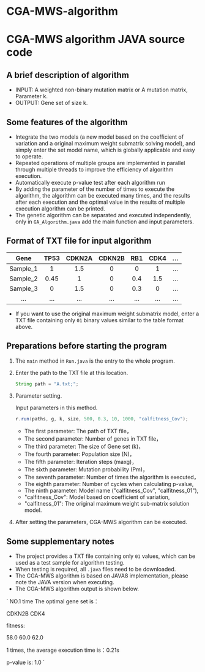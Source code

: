 # CGA-MWS-algorithm

# CGA-MWS algorithm JAVA source code

## A brief description of algorithm

* INPUT: A weighted non-binary mutation matrix or A mutation matrix, Parameter k.
* OUTPUT: Gene set of size k.

## Some features of the algorithm

* Integrate the two models (a new model based on the coefficient of variation and a original maximum weight submatrix solving model), and simply enter the set model name, which is globally applicable and easy to operate.
* Repeated operations of multiple groups are implemented in parallel through multiple threads to improve the efficiency of algorithm execution.
* Automatically execute p-value test after each algorithm run
* By adding the parameter of the number of times to execute the algorithm, the algorithm can be executed many times, and the results after each execution and the optimal value in the results of multiple execution algorithm can be printed.
* The genetic algorithm can be separated and executed independently, only in `GA_Algorithm.java` add the main function and input parameters.

## Format of TXT file for input algorithm
| Gene | TP53 | CDKN2A | CDKN2B| RB1 | CDK4| … |
| :--: | :--: | :--: | :--: | :--: | :--: | :--: |
| Sample_1 | 1 | 1.5 | 0 | 0 | 1 | … |
| Sample_2 | 0.45 | 1 | 0 | 0.4 | 1.5 | … |
| Sample_3 | 0 | 1.5 | 0 | 0.3 | 0 | … |
| … | … | … | … | … | … | … |
* If you want to use the original maximum weight submatrix model, enter a TXT file containing only `01` binary values similar to the table format above.

## Preparations before starting the program

1. The `main` method in `Run.java` is the entry to the whole program.

2. Enter the path to the TXT file at this location.
   ```Java
   String path = "A.txt;";
   ```
   
3. Parameter setting.

      Input parameters in this method.
      ```Java
      r.run(paths, g, k, size, 500, 0.3, 10, 1000, "calfitness_Cov");   
      ``` 
   * The first   parameter:  The path of TXT file，
   * The second  parameter:  Number of genes in TXT file，
   * The third   parameter:  The size of Gene set (k)，
   * The fourth  parameter:  Population size (N)，
   * The fifth   parameter:  Iteration steps (maxg)，
   * The sixth   parameter:  Mutation probability (Pm)，
   * The seventh parameter:  Number of times the algorithm is executed，
   * The eighth  parameter:  Number of cycles when calculating p-value,
   * The ninth   parameter:  Model name ("calfitness_Cov", "calfitness_01"),
   * "calfitness_Cov": Model based on coefficient of variation,
   * "calfitness_01":  The original maximum weight sub-matrix solution model.
4. After setting the parameters, CGA-MWS algorithm can be executed.

## Some supplementary notes

* The project provides a TXT file containing only `01` values, which can be used as a test sample for algorithm testing.
* When testing is required, all `.java` files need to be downloaded.
* The CGA-MWS algorithm is based on JAVA8 implementation, please note the JAVA version when executing.
* The CGA-MWS algorithm output is shown below.

`
NO.1 time 	The optimal gene set is：

CDKN2B	CDK4	

fitness:

58.0	60.0	62.0	

1 times, the average execution time is：0.21s

p-value is: 1.0
`


